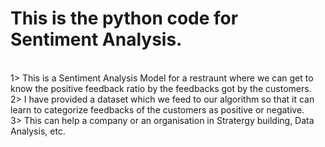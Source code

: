 # This is the python code for Sentiment Analysis.
<br>
1> This is a Sentiment Analysis Model for a restraunt where we can get to know the positive feedback ratio by the feedbacks got by the customers.
<br>
2> I have provided a dataset which we feed to our algorithm so that it can learn to categorize feedbacks of the customers as positive or negative.
<br>
3> This can help a company or an organisation in Stratergy building, Data Analysis, etc.
